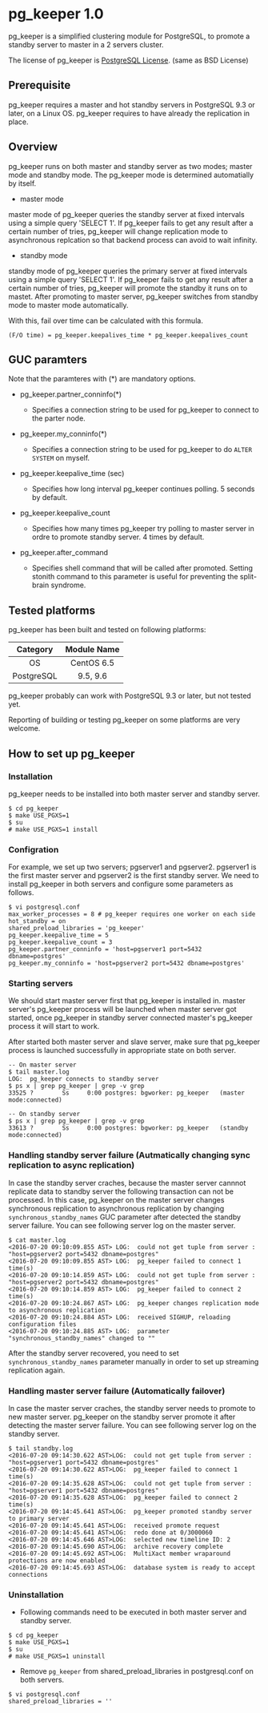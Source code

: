 pg_keeper 1.0
===========

pg_keeper is a simplified clustering module for PostgreSQL, to promote a standby server to master in a 2 servers cluster.

The license of pg_keeper is [PostgreSQL License](https://opensource.org/licenses/postgresql). (same as BSD License)

## Prerequisite
pg_keeper requires a master and hot standby servers in PostgreSQL 9.3 or later, on a Linux OS.
pg_keeper requires to have already the replication in place.

## Overview
pg_keeper runs on both master and standby server as two modes; master mode and standby mode.
The pg_keeper mode is determined automatially by itself.

- master mode

master mode of pg_keeper queries the standby server at fixed intervals using a simple query 'SELECT 1'.
If pg_keeper fails to get any result after a certain number of tries, pg_keeper will change replication mode to asynchronous replcation so that backend process can avoid to wait infinity.

- standby mode

standby mode of pg_keeper queries the primary server at fixed intervals using a simple query 'SELECT 1'.
If pg_keeper fails to get any result after a certain number of tries, pg_keeper will promote the standby it runs on to mastet.
After promoting to master server, pg_keeper switches from standby mode to master mode automatically.

With this, fail over time can be calculated with this formula.

```
(F/O time) = pg_keeper.keepalives_time * pg_keeper.keepalives_count
```

## GUC paramters
Note that the paramteres with (*) are mandatory options.

- pg_keeper.partner_conninfo(*)

  - Specifies a connection string to be used for pg_keeper to connect to the parter node.

- pg_keeper.my_conninfo(*)

  - Specifies a connection string to be used for pg_keeper to do `ALTER SYSTEM` on myself.

- pg_keeper.keepalive_time (sec)

  - Specifies how long interval pg_keeper continues polling. 5 seconds by default.

- pg_keeper.keepalive_count

  - Specifies how many times pg_keeper try polling to master server in ordre to promote standby server. 4 times by default.

- pg_keeper.after_command

  - Specifies shell command that will be called after promoted. Setting stonith command to this parameter is useful for preventing the split-brain syndrome.

## Tested platforms
pg_keeper has been built and tested on following platforms:

| Category | Module Name |
|:--------:|:-----------:|
|OS|CentOS 6.5|
|PostgreSQL|9.5, 9.6|

pg_keeper probably can work with PostgreSQL 9.3 or later, but not tested yet.

Reporting of building or testing pg_keeper on some platforms are very welcome.

## How to set up pg_keeper

### Installation
pg_keeper needs to be installed into both master server and standby server.

```console
$ cd pg_keeper
$ make USE_PGXS=1
$ su
# make USE_PGXS=1 install
```

### Configration
For example, we set up two servers; pgserver1 and pgserver2. pgserver1 is the first master server and pgserver2 is the first standby server. We need to install pg_keeper in both servers and configure some parameters as follows.

```console
$ vi postgresql.conf
max_worker_processes = 8 # pg_keeper requires one worker on each side
hot_standby = on
shared_preload_libraries = 'pg_keeper'
pg_keeper.keepalive_time = 5
pg_keeper.keepalive_count = 3
pg_keeper.partner_conninfo = 'host=pgserver1 port=5432 dbname=postgres'
pg_keeper.my_conninfo = 'host=pgserver2 port=5432 dbname=postgres'
```
### Starting servers
We should start master server first that pg_keeper is installed in. master server's pg_keeper process will be launched when master server got started, once pg_keeper in standby server connected master's pg_keeper process it will start to work.

After started both master server and slave server, make sure that pg_keeper process is launched successfully in appropriate state on both server.

```console
-- On master server
$ tail master.log
LOG:  pg_keeper connects to standby server
$ ps x | grep pg_keeper | grep -v grep
33525 ?        Ss     0:00 postgres: bgworker: pg_keeper   (master mode:connected)
```

```console
-- On standby server
$ ps x | grep pg_keeper | grep -v grep
33613 ?        Ss     0:00 postgres: bgworker: pg_keeper   (standby mode:connected)
```

### Handling standby server failure (Autmatically changing sync replication to async replication)
In case the standby server craches, because the master server cannnot replicate data to standby server the following transaction can not be processed. In this case, pg_keeper on the master server changes synchronous replication to asynchronous replication by changing `synchronous_standby_names` GUC parameter after detected the standby server failure.  You can see following server log on the master server.

```console
$ cat master.log
<2016-07-20 09:10:09.855 AST> LOG:  could not get tuple from server : "host=pgserver2 port=5432 dbname=postgres"
<2016-07-20 09:10:09.855 AST> LOG:  pg_keeper failed to connect 1 time(s)
<2016-07-20 09:10:14.859 AST> LOG:  could not get tuple from server : "host=pgserver2 port=5432 dbname=postgres"
<2016-07-20 09:10:14.859 AST> LOG:  pg_keeper failed to connect 2 time(s)
<2016-07-20 09:10:24.867 AST> LOG:  pg_keeper changes replication mode to asynchronous replication
<2016-07-20 09:10:24.884 AST> LOG:  received SIGHUP, reloading configuration files
<2016-07-20 09:10:24.885 AST> LOG:  parameter "synchronous_standby_names" changed to ""
```

After the standby server recovered, you need to set `synchronous_standby_names` parameter manually in order to set up streaming replication again.

### Handling master server failure (Automatically failover)
In case the master server craches, the standby server needs to promote to new master server. pg_keeper on the standby server promote it after detecting the master server failure. You can see following server log on the standby server.

```console
$ tail standby.log
<2016-07-20 09:14:30.622 AST>LOG:  could not get tuple from server : "host=pgserver1 port=5432 dbname=postgres"
<2016-07-20 09:14:30.622 AST>LOG:  pg_keeper failed to connect 1 time(s)
<2016-07-20 09:14:35.628 AST>LOG:  could not get tuple from server : "host=pgserver1 port=5432 dbname=postgres"
<2016-07-20 09:14:35.628 AST>LOG:  pg_keeper failed to connect 2 time(s)
<2016-07-20 09:14:45.641 AST>LOG:  pg_keeper promoted standby server to primary server
<2016-07-20 09:14:45.641 AST>LOG:  received promote request
<2016-07-20 09:14:45.641 AST>LOG:  redo done at 0/3000060
<2016-07-20 09:14:45.646 AST>LOG:  selected new timeline ID: 2
<2016-07-20 09:14:45.690 AST>LOG:  archive recovery complete
<2016-07-20 09:14:45.692 AST>LOG:  MultiXact member wraparound protections are now enabled
<2016-07-20 09:14:45.693 AST>LOG:  database system is ready to accept connections
```

### Uninstallation
+ Following commands need to be executed in both master server and standby server.

```console
$ cd pg_keeper
$ make USE_PGXS=1
$ su
# make USE_PGXS=1 uninstall
```

+ Remove `pg_keeper` from shared_preload_libraries in postgresql.conf on both servers.

```console
$ vi postgresql.conf
shared_preload_libraries = ''
```
